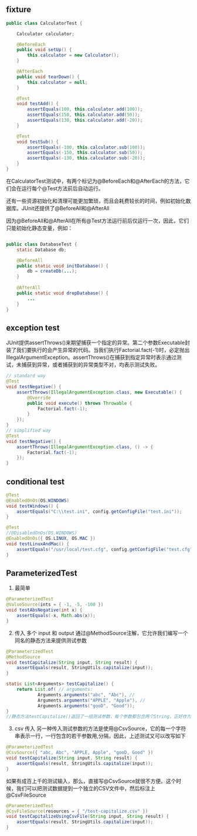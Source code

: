 ## fixture
```java
public class CalculatorTest {

    Calculator calculator;

    @BeforeEach
    public void setUp() {
        this.calculator = new Calculator();
    }

    @AfterEach
    public void tearDown() {
        this.calculator = null;
    }

    @Test
    void testAdd() {
        assertEquals(100, this.calculator.add(100));
        assertEquals(150, this.calculator.add(50));
        assertEquals(130, this.calculator.add(-20));
    }

    @Test
    void testSub() {
        assertEquals(-100, this.calculator.sub(100));
        assertEquals(-150, this.calculator.sub(50));
        assertEquals(-130, this.calculator.sub(-20));
    }
}
```
在CalculatorTest测试中，有两个标记为@BeforeEach和@AfterEach的方法，它们会在运行每个@Test方法前后自动运行。

还有一些资源初始化和清理可能更加繁琐，而且会耗费较长的时间，例如初始化数据库。JUnit还提供了@BeforeAll和@AfterAll

因为@BeforeAll和@AfterAll在所有@Test方法运行前后仅运行一次，因此，它们只能初始化静态变量，例如：
```java

public class DatabaseTest {
    static Database db;

    @BeforeAll
    public static void initDatabase() {
        db = createDb(...);
    }
    
    @AfterAll
    public static void dropDatabase() {
        ...
    }
}
```

## exception test
JUnit提供assertThrows()来期望捕获一个指定的异常。第二个参数Executable封装了我们要执行的会产生异常的代码。当我们执行Factorial.fact(-1)时，必定抛出IllegalArgumentException。assertThrows()在捕获到指定异常时表示通过测试，未捕获到异常，或者捕获到的异常类型不对，均表示测试失败。


```java
// standard way
@Test
void testNegative() {
    assertThrows(IllegalArgumentException.class, new Executable() {
        @Override
        public void execute() throws Throwable {
            Factorial.fact(-1);
        }
    });
}
// simplified way
@Test
void testNegative() {
    assertThrows(IllegalArgumentException.class, () -> {
        Factorial.fact(-1);
    });
}
```

## conditional test
```java
@Test
@EnabledOnOs(OS.WINDOWS)
void testWindows() {
    assertEquals("C:\\test.ini", config.getConfigFile("test.ini"));
}

@Test
//@DisabledOnOs(OS.WINDOWS)
@EnabledOnOs({ OS.LINUX, OS.MAC })
void testLinuxAndMac() {
    assertEquals("/usr/local/test.cfg", config.getConfigFile("test.cfg"));
}
```

## ParameterizedTest
1. 最简单
```java
@ParameterizedTest
@ValueSource(ints = { -1, -5, -100 })
void testAbsNegative(int x) {
    assertEquals(-x, Math.abs(x));
}
```
2. 传入 多个 input 和 output
通过@MethodSource注解，它允许我们编写一个同名的静态方法来提供测试参数
```java
@ParameterizedTest
@MethodSource
void testCapitalize(String input, String result) {
    assertEquals(result, StringUtils.capitalize(input));
}

static List<Arguments> testCapitalize() {
    return List.of( // arguments:
            Arguments.arguments("abc", "Abc"), //
            Arguments.arguments("APPLE", "Apple"), //
            Arguments.arguments("gooD", "Good"));
}
//静态方法testCapitalize()返回了一组测试参数，每个参数都包含两个String，正好作为测试方法的两个参数传入。
```
3. csv 传入
另一种传入测试参数的方法是使用@CsvSource，它的每一个字符串表示一行，一行包含的若干参数用,分隔，因此，上述测试又可以改写如下
```java
@ParameterizedTest
@CsvSource({ "abc, Abc", "APPLE, Apple", "gooD, Good" })
void testCapitalize(String input, String result) {
    assertEquals(result, StringUtils.capitalize(input));
}
```

如果有成百上千的测试输入，那么，直接写@CsvSource就很不方便。这个时候，我们可以把测试数据提到一个独立的CSV文件中，然后标注上@CsvFileSource
```java
@ParameterizedTest
@CsvFileSource(resources = { "/test-capitalize.csv" })
void testCapitalizeUsingCsvFile(String input, String result) {
    assertEquals(result, StringUtils.capitalize(input));
}
```
